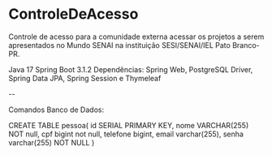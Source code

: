 # ControleDeAcesso
Controle de acesso para a comunidade externa acessar os projetos a serem apresentados no Mundo SENAI na instituição SESI/SENAI/IEL Pato Branco-PR.

Java 17
Spring Boot 3.1.2
Dependências: Spring Web, PostgreSQL Driver, Spring Data JPA, Spring Session e Thymeleaf

--

Comandos Banco de Dados:

CREATE TABLE pessoa(
id SERIAL PRIMARY KEY,
nome VARCHAR(255) NOT null,
cpf bigint not null,
telefone bigint,
email varchar(255),
senha varchar(255) NOT NULL
)

